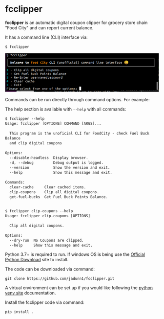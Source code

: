 # fcclipper 
**fcclipper** is an automatic digital coupon clipper for grocery store chain "Food City" and can report current balance.

It has a command line (CLI) interface via:
```console
$ fcclipper
```

![fcclipper main prompt](ext/fcclipper_main.png  "fcclipper main prompt")

Commands can be run directly through command options.
For example:

The help section is available with ```--help``` with all commands:

```console
$ fcclipper --help
Usage: fcclipper [OPTIONS] COMMAND [ARGS]...

  This program is the unoficial CLI for FoodCity - check Fuel Buck Balance
  and clip digital coupons

Options:
  --disable-headless  Display browser.
  -d, --debug         Debug output is logged.
  --version           Show the version and exit.
  --help              Show this message and exit.

Commands:
  clear-cache     Clear cached items.
  clip-coupons    Clip all digital coupons.
  get-fuel-bucks  Get Fuel Buck Points Balance.
  
```
```console
$ fcclipper clip-coupons --help
Usage: fcclipper clip-coupons [OPTIONS]

  Clip all digital coupons.

Options:
  --dry-run  No Coupons are clipped.
  --help     Show this message and exit.
```

Python 3.7+ is required to run. If windows OS is being use the [Official Python Download](https://www.python.org/downloads/) site to install.

The code can be downloaded via command:
```shell
git clone https://github.com/jadunn1/fcclipper.git
```

A virtual environment can be set up if you would like following the  [python venv site](https://docs.python.org/3/library/venv.html)  documentation.

Install the fcclipper code via command:

```console
pip install .
```

 
